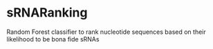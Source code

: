 # sRNARanking
Random Forest classifier to rank nucleotide sequences based on their likelihood to be bona fide sRNAs
